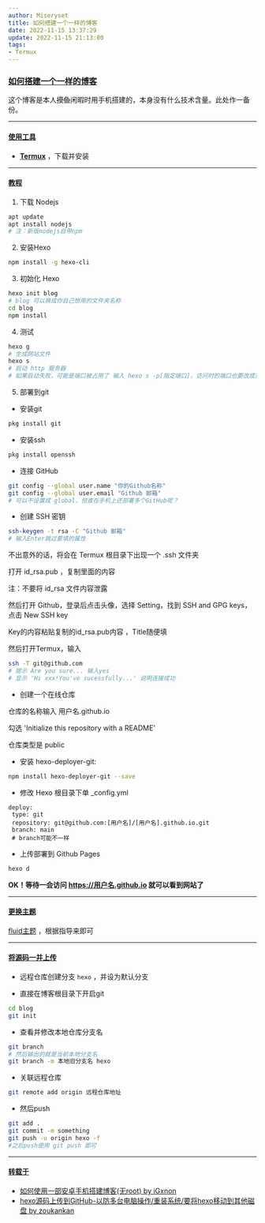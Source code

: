 ```yaml
---
author: Miseryset
title: 如何搭建一个一样的博客
date: 2022-11-15 13:37:29
update: 2022-11-15 21:13:00
tags:
- Termux
---
```

### <u>如何搭建一个一样的博客</u>
这个博客是本人~~摸鱼~~闲暇时用手机搭建的，本身没有什么技术含量。此处作一备份。
***
#### <u>使用工具</u>
- **[Termux](https://f-droid.org/packages/com.termux/)** ，下载并安装
***
#### <u>教程</u>
1. 下载 Nodejs
```bash
apt update
apt install nodejs
# 注：新版nodejs自带npm
```
2. 安装Hexo
```bash
npm install -g hexo-cli
```

3. 初始化 Hexo
```bash
hexo init blog
# blog 可以换成你自己想用的文件夹名称
cd blog
npm install
```
4. 测试
```bash
hexo g
# 生成网站文件
hexo s
# 启动 http 服务器
# 如果启动失败，可能是端口被占用了 输入 hexo s -p[指定端口]，访问时的端口也要改成对应端口
```
5. 部署到git

- 安装git
```bash
pkg install git
```

- 安装ssh
```bash
pkg install openssh
```

- 连接 GitHub
```bash
git config --global user.name "你的Github名称"
git config --global user.email "Github 邮箱"
# 可以不设置成 global，但谁在手机上还部署多个GitHub呢？
```
- 创建 SSH 密钥

```bash
ssh-keygen -t rsa -C "Github 邮箱"
# 输入Enter跳过要填的属性
```
不出意外的话，将会在 Termux 根目录下出现一个  .ssh 文件夹

打开 id_rsa.pub ，复制里面的内容

注：不要将 id_rsa 文件内容泄露

然后打开 Github，登录后点击头像，选择 Setting，找到 SSH and GPG keys，点击 New SSH key

Key的内容粘贴复制的id_rsa.pub内容 ，Title随便填

然后打开Termux，输入

```bash
ssh -T git@github.com
# 提示 Are you sure... 输入yes
# 显示 'Hi xxx!You've sucessfully...' 说明连接成功
```
- 创建一个在线仓库

仓库的名称输入 用户名.github.io

勾选 'Initialize this repository with a README'

仓库类型是 public

- 安装 hexo-deployer-git:
```bash
npm install hexo-deployer-git --save
```

- 修改 Hexo 根目录下单 _config.yml
```
deploy:
 type: git
 repository: git@github.com:[用户名]/[用户名].github.io.git
 branch: main
 # branch可能不一样
```
- 上传部署到 Github Pages
```bash
hexo d
```

**OK！等待一会访问 https://用户名.github.io 就可以看到网站了**
***
#### <u>更换主题</u>
[fluid主题](https://github.com/fluid-dev/hexo-theme-fluid) ，根据指导来即可
***
#### <u>将源码一并上传</u>

- 远程仓库创建分支 `hexo` ，并设为默认分支

- 直接在博客根目录下开启git
```bash
cd blog
git init
```
- 查看并修改本地仓库分支名
```bash
git branch
# 然后输出的就是当前本地分支名
git branch -m 本地旧分支名 hexo
```
- 关联远程仓库
```bash
git remote add origin 远程仓库地址
```

- 然后push
```bash
git add .
git commit -m something
git push -u origin hexo -f
#之后push使用 git push 即可
```
***
#### <u>转载于</u>
- [如何使用一部安卓手机搭建博客(无root\) by iGxnon](https://www.jianshu.com/p/f7177c342f94)
- [hexo源码上传到GitHub-以防多台电脑操作/重装系统/要将hexo移动到其他磁盘 by zoukankan](http://t.zoukankan.com/wy0526-p-13066869.html)